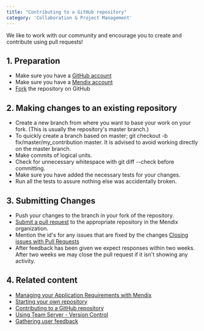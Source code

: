 ```yaml
---
title: "Contributing to a GitHub repository"
category: 'Collaboration & Project Management'
---
```


We like to work with our community and encourage you to create and contribute using pull requests!

## 1. Preparation

*   Make sure you have a [GitHub account](https://github.com/join)
*   Make sure you have a [Mendix account](https://home.mendix.com/)
*   [Fork](https://help.github.com/articles/fork-a-repo/) the repository on GitHub

## 2\. Making changes to an existing repository

*   Create a new branch from where you want to base your work on your fork. (This is usually the repository's master branch.)
*   To quickly create a branch based on master; git checkout -b fix/master/my_contribution master. It is advised to avoid working directly on the master branch.
*   Make commits of logical units.
*   Check for unnecessary whitespace with git diff --check before committing.
*   Make sure you have added the necessary tests for your changes.
*   Run all the tests to assure nothing else was accidentally broken.

## 3\. Submitting Changes

*   Push your changes to the branch in your fork of the repository.
*   [Submit a pull request](https://help.github.com/articles/using-pull-requests/) to the appropriate repository in the Mendix organization.
*   Mention the id's for any issues that are fixed by the changes [Closing issues with Pull Requests](https://help.github.com/articles/closing-issues-via-commit-messages#closing-issues-with-pull-requests)
*   After feedback has been given we expect responses within two weeks. After two weeks we may close the pull request if it isn't showing any activity.

## 4\. Related content

*   [Managing your Application Requirements with Mendix](/developerportal/howto/managing-your-application-requirements-with-mendix)
*   [Starting your own repository](starting-your-own-repository)
*   [Contributing to a GitHub repository](contributing-to-a-github-repository)
*   [Using Team Server - Version Control](using-team-server-version-control)
*   [Gathering user feedback](/developerportal/howto/use-feedback-widget)
